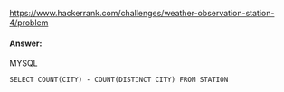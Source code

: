 https://www.hackerrank.com/challenges/weather-observation-station-4/problem

#### Answer:

MYSQL
```MYSQL
SELECT COUNT(CITY) - COUNT(DISTINCT CITY) FROM STATION
```
